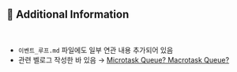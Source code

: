 ## 🧐 Additional Information

<br />

- `이벤트_루프.md` 파일에도 일부 연관 내용 추가되어 있음
- 관련 벨로그 작성한 바 있음 → [Microtask Queue? Macrotask Queue?](https://velog.io/@55555-jyeon/event-loop)
